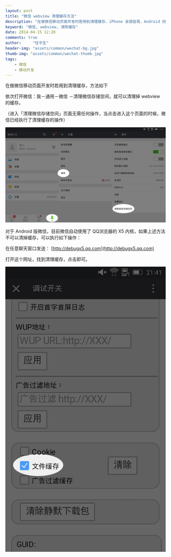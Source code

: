 ```yaml
---
layout: post
title: "微信 webview 清理缓存方法"
description: "在做微信移动页面开发时若用到清理缓存，iPhone 会很容易，Android 则麻烦一些，方法如下"
keyword: "微信, webview, 清除缓存"
date: 2014-04-15 12:20
comments: true
author:     "任平生"
header-img: "assets/common/wechat-bg.jpg"
thumb-img: "assets/common/wechat-thumb.jpg"
tags:
    - 微信
    - 移动开发
---
```


在做微信移动页面开发时若用到清理缓存，方法如下

依次打开微信：我－通用－微信 －清理微信存储空间，就可以清理掉 webview 的缓存。

（进入「清理微信存储空间」页面无需任何操作，当点击进入这个页面的时候，微信已经执行了清理缓存的操作）

![微信 webview 清理缓存方法](/assets/2014/04/weixin-cache.jpg)



对于 Android 版微信，目前微信自动使用了 QQ浏览器的 X5 内核，如果上述方法不可以清掉缓存，可以执行如下操作：

在任意聊天窗口发送： [http://debugx5.qq.com](http://debugx5.qq.com) 

打开这个网址，找到清理缓存，点击即可。

 ![x5 清除缓存](/assets/2014/04/x5-clear-cache.jpg)
